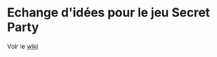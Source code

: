 Echange d'idées pour le jeu Secret Party
========================================
Voir le [wiki](https://github.com/SecretParty/Idees/wiki)
